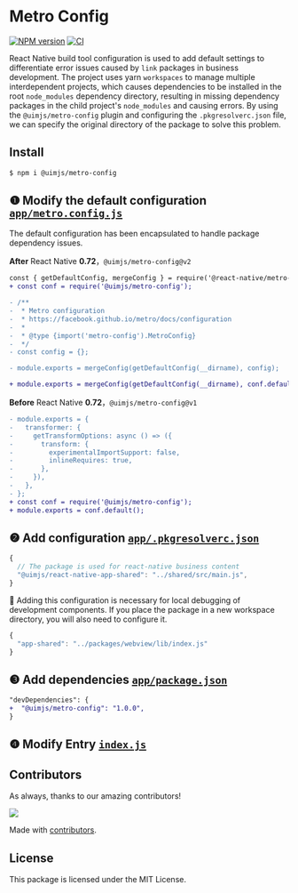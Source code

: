 Metro Config
===

[![NPM version](https://img.shields.io/npm/v/@uimjs/metro-config.svg?style=flat)](https://npmjs.org/package/@uimjs/metro-config)
[![CI](https://github.com/uimjs/metro-config/actions/workflows/ci.yml/badge.svg)](https://github.com/uimjs/metro-config/actions/workflows/ci.yml)

React Native build tool configuration is used to add default settings to differentiate error issues caused by `link` packages in business development. The project uses yarn `workspaces` to manage multiple interdependent projects, which causes dependencies to be installed in the root `node_modules` dependency directory, resulting in missing dependency packages in the child project's `node_modules` and causing errors. By using the `@uimjs/metro-config` plugin and configuring the `.pkgresolverc.json` file, we can specify the original directory of the package to solve this problem.

## Install

```bash
$ npm i @uimjs/metro-config
```

## ❶ Modify the default configuration [`app/metro.config.js`](https://github.com/uimjs/metro-config/blob/c5ab14e8ec3b7b889a8fcd6930f3ad5c677035fc/example/app/metro.config.js#L1-L2)

The default configuration has been encapsulated to handle package dependency issues.

**After** React Native **0.72**，`@uimjs/metro-config@v2`

```diff
const { getDefaultConfig, mergeConfig } = require('@react-native/metro-config');
+ const conf = require('@uimjs/metro-config');

- /**
-  * Metro configuration
-  * https://facebook.github.io/metro/docs/configuration
-  *
-  * @type {import('metro-config').MetroConfig}
-  */
- const config = {};

- module.exports = mergeConfig(getDefaultConfig(__dirname), config);

+ module.exports = mergeConfig(getDefaultConfig(__dirname), conf.default());
```

**Before** React Native **0.72**，`@uimjs/metro-config@v1`

```diff
- module.exports = {
-   transformer: {
-     getTransformOptions: async () => ({
-       transform: {
-         experimentalImportSupport: false,
-         inlineRequires: true,
-       },
-     }),
-   },
- };
+ const conf = require('@uimjs/metro-config');
+ module.exports = conf.default();
```

## ❷ Add configuration [`app/.pkgresolverc.json`](https://github.com/uimjs/metro-config/blob/c5ab14e8ec3b7b889a8fcd6930f3ad5c677035fc/example/app/.pkgresolverc.json#L1-L3)

```js
{
  // The package is used for react-native business content
  "@uimjs/react-native-app-shared": "../shared/src/main.js",
}
```

🚧 Adding this configuration is necessary for local debugging of development components. If you place the package in a new workspace directory, you will also need to configure it.

```js
{
  "app-shared": "../packages/webview/lib/index.js"
}
```

## ❸ Add dependencies [`app/package.json`](https://github.com/uimjs/metro-config/blob/c5ab14e8ec3b7b889a8fcd6930f3ad5c677035fc/example/app/package.json#L26)


```diff
"devDependencies": {
+  "@uimjs/metro-config": "1.0.0",
}
```

## ❹ Modify Entry [`index.js`](https://github.com/uimjs/metro-config/blob/c5ab14e8ec3b7b889a8fcd6930f3ad5c677035fc/example/app/index.js#L6-L7)

## Contributors

As always, thanks to our amazing contributors!

<a href="https://github.com/uimjs/metro-config/graphs/contributors">
  <img src="https://uimjs.github.io/metro-config/CONTRIBUTORS.svg" />
</a>

Made with [contributors](https://github.com/jaywcjlove/github-action-contributors).

## License

This package is licensed under the MIT License.